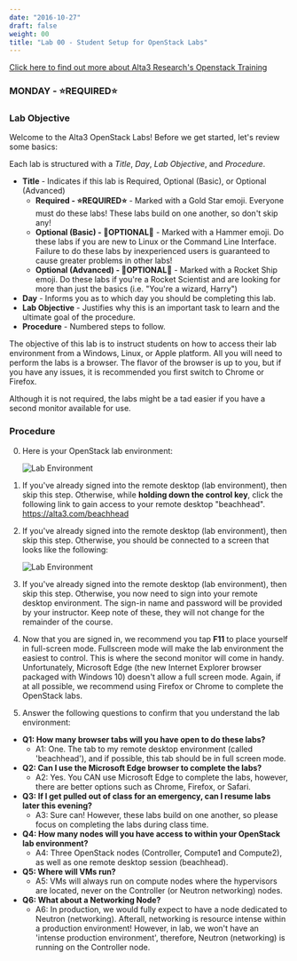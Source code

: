 ```yaml
---
date: "2016-10-27"
draft: false
weight: 00
title: "Lab 00 - Student Setup for OpenStack Labs"
---
```

[Click here to find out more about Alta3 Research's Openstack Training](https://alta3.com/courses/openstack)

### MONDAY - &#x2B50;REQUIRED&#x2B50;

### Lab Objective

Welcome to the Alta3 OpenStack Labs! Before we get started, let's review some basics:

Each lab is structured with a *Title*, *Day*, *Lab Objective*, and *Procedure*.

  - **Title** - Indicates if this lab is Required, Optional (Basic), or Optional (Advanced)
    - **Required - &#x2B50;REQUIRED&#x2B50;** - Marked with a Gold Star emoji. Everyone must do these labs! These labs build on one another, so don't skip any!
    - **Optional (Basic) - &#x1F528;OPTIONAL&#x1F528;** - Marked with a Hammer emoji. Do these labs if you are new to Linux or the Command Line Interface. Failure to do these labs by inexperienced users is guaranteed to cause greater problems in other labs!
    - **Optional (Advanced) - &#x1F680;OPTIONAL&#x1F680;** - Marked with a Rocket Ship emoji. Do these labs if you're a Rocket Scientist and are looking for more than just the basics (i.e. "You're a wizard, Harry")
  - **Day** - Informs you as to which day you should be completing this lab. 
  - **Lab Objective** - Justifies why this is an important task to learn and the ultimate goal of the procedure.
  - **Procedure** - Numbered steps to follow.

The objective of this lab is to instruct students on how to access their lab environment from a Windows, Linux, or Apple platform. All you will need to perform the labs is a browser. The flavor of the browser is up to you, but if you have any issues, it is recommended you first switch to Chrome or Firefox.

Although it is not required, the labs might be a tad easier if you have a second monitor available for use.

### Procedure

0. Here is your OpenStack lab environment: 

    ![Lab Environment](https://alta3.com/static/images/alta3_lab_00_openstack_desktop.png)

0. If you've already signed into the remote desktop (lab environment), then skip this step. Otherwise, while **holding down the control key**, click the following link to gain access to your remote desktop "beachhead". https://alta3.com/beachhead
    
0. If you've already signed into the remote desktop (lab environment), then skip this step. Otherwise, you should be connected to a screen that looks like the following:

    ![Lab Environment](https://alta3.com/static/images/alta3_lab_00_a_lab_desktop_signin.png)

0. If you've already signed into the remote desktop (lab environment), then skip this step. Otherwise, you now need to sign into your remote desktop environment. The sign-in name and password will be provided by your instructor. Keep note of these, they will not change for the remainder of the course.

0. Now that you are signed in, we recommend you tap **F11** to place yourself in full-screen mode. Fullscreen mode will make the lab environment the easiest to control. This is where the second monitor will come in handy. Unfortunately, Microsoft Edge (the new Internet Explorer browser packaged with Windows 10) doesn't allow a full screen mode. Again, if at all possible, we recommend using Firefox or Chrome to complete the OpenStack labs.
 
0. Answer the following questions to confirm that you understand the lab environment:
  - **Q1: How many browser tabs will you have open to do these labs?**
    - A1: One. The tab to my remote desktop environment (called 'beachhead'), and if possible, this tab should be in full screen mode.
  - **Q2: Can I use the Microsoft Edge browser to complete the labs?**
    - A2: Yes. You CAN use Microsoft Edge to complete the labs, however, there are better options such as Chrome, Firefox, or Safari.
  - **Q3: If I get pulled out of class for an emergency, can I resume labs later this evening?**
    - A3: Sure can! However, these labs build on one another, so please focus on completing the labs during class time.
  - **Q4: How many nodes will you have access to within your OpenStack lab environment?**
    - A4: Three OpenStack nodes (Controller, Compute1 and Compute2), as well as one remote desktop session (beachhead). 
  - **Q5: Where will VMs run?**
    - A5: VMs will always run on compute nodes where the hypervisors are located, never on the Controller (or Neutron networking) nodes.
  - **Q6: What about a Networking Node?**
    - A6: In production, we would fully expect to have a node dedicated to Neutron (networking). Afterall, networking is resource intense within a production environment! However, in lab, we won't have an 'intense production environment', therefore, Neutron (networking) is running on the Controller node.
